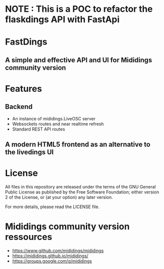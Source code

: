 # NOTE : This is a POC to refactor the flaskdings API with FastApi

# FastDings
## A simple and effective API and UI for Mididings community version

# Features
## Backend
* An instance of mididings.LiveOSC server
* Websockets routes and near realtime refresh
* Standard REST API routes
## A modern HTML5 frontend as an alternative to the livedings UI

# License
All files in this repository are released under the terms of the GNU
General Public License as published by the Free Software Foundation;
either version 2 of the License, or (at your option) any later version.

For more details, please read the LICENSE file.

# Mididings community version ressources
* https://www.github.com/mididings/mididings
* https://mididings.github.io/mididings/
* https://groups.google.com/g/mididings
